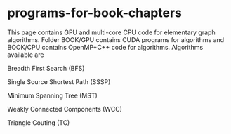 # programs-for-book-chapters
This page contains GPU and multi-core CPU code for elementary  graph algorithms.
Folder BOOK/GPU contains CUDA programs for algorithms and BOOK/CPU contains OpenMP+C++ code for algorithms.
Algorithms available are


Breadth First Search (BFS)

Single Source Shortest Path (SSSP)

Minimum Spanning Tree (MST)

Weakly Connected Components  (WCC)

Triangle Couting (TC)
